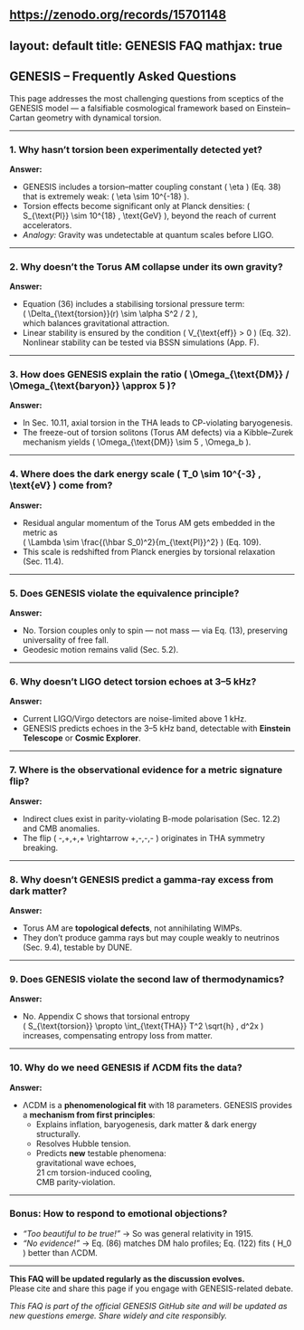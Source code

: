 

https://zenodo.org/records/15701148
---
layout: default
title: GENESIS FAQ
mathjax: true
---

<script src="https://polyfill.io/v3/polyfill.min.js?features=es6"></script>
<script id="MathJax-script" async
 src="https://cdn.jsdelivr.net/npm/mathjax@3/es5/tex-mml-chtml.js">
</script>

## GENESIS – Frequently Asked Questions

This page addresses the most challenging questions from sceptics of the GENESIS model — a falsifiable cosmological framework based on Einstein–Cartan geometry with dynamical torsion.

---

### 1. Why hasn’t torsion been experimentally detected yet?

**Answer:**

- GENESIS includes a torsion–matter coupling constant \( \eta \) (Eq. 38) that is extremely weak: \( \eta \sim 10^{-18} \).
- Torsion effects become significant only at Planck densities: \( S_{\text{Pl}} \sim 10^{18} \, \text{GeV} \), beyond the reach of current accelerators.
- *Analogy:* Gravity was undetectable at quantum scales before LIGO.

---

### 2. Why doesn’t the Torus AM collapse under its own gravity?

**Answer:**

- Equation (36) includes a stabilising torsional pressure term:  
  \( \Delta_{\text{torsion}}(r) \sim \alpha S^2 / 2 \),  
  which balances gravitational attraction.
- Linear stability is ensured by the condition \( V_{\text{eff}} > 0 \) (Eq. 32).  
  Nonlinear stability can be tested via BSSN simulations (App. F).

---

### 3. How does GENESIS explain the ratio \( \Omega_{\text{DM}} / \Omega_{\text{baryon}} \approx 5 \)?

**Answer:**

- In Sec. 10.11, axial torsion in the THA leads to CP-violating baryogenesis.
- The freeze-out of torsion solitons (Torus AM defects) via a Kibble–Zurek mechanism yields \( \Omega_{\text{DM}} \sim 5 \, \Omega_b \).

---

### 4. Where does the dark energy scale \( T_0 \sim 10^{-3} \, \text{eV} \) come from?

**Answer:**

- Residual angular momentum of the Torus AM gets embedded in the metric as  
  \( \Lambda \sim \frac{(\hbar S_0)^2}{m_{\text{Pl}}^2} \)  (Eq. 109).
- This scale is redshifted from Planck energies by torsional relaxation (Sec. 11.4).

---

### 5. Does GENESIS violate the equivalence principle?

**Answer:**

- No. Torsion couples only to spin — not mass — via Eq. (13), preserving universality of free fall.
- Geodesic motion remains valid (Sec. 5.2).

---

### 6. Why doesn’t LIGO detect torsion echoes at 3–5 kHz?

**Answer:**

- Current LIGO/Virgo detectors are noise-limited above 1 kHz.
- GENESIS predicts echoes in the 3–5 kHz band, detectable with **Einstein Telescope** or **Cosmic Explorer**.

---

### 7. Where is the observational evidence for a metric signature flip?

**Answer:**

- Indirect clues exist in parity-violating B-mode polarisation (Sec. 12.2) and CMB anomalies.
- The flip \( -,+,+,+ \rightarrow +,-,-,- \) originates in THA symmetry breaking.

---

### 8. Why doesn’t GENESIS predict a gamma-ray excess from dark matter?

**Answer:**

- Torus AM are **topological defects**, not annihilating WIMPs.
- They don’t produce gamma rays but may couple weakly to neutrinos (Sec. 9.4), testable by DUNE.

---

### 9. Does GENESIS violate the second law of thermodynamics?

**Answer:**

- No. Appendix C shows that torsional entropy  
  \( S_{\text{torsion}} \propto \int_{\text{THA}} T^2 \sqrt{h} \, d^2x \)  
  increases, compensating entropy loss from matter.

---

### 10. Why do we need GENESIS if ΛCDM fits the data?

**Answer:**

- ΛCDM is a **phenomenological fit** with 18 parameters. GENESIS provides a **mechanism from first principles**:
  - Explains inflation, baryogenesis, dark matter & dark energy structurally.
  - Resolves Hubble tension.
  - Predicts **new** testable phenomena:  
    gravitational wave echoes,  
    21 cm torsion-induced cooling,  
    CMB parity-violation.

---

### Bonus: How to respond to emotional objections?

- *“Too beautiful to be true!”* → So was general relativity in 1915.  
- *“No evidence!”* → Eq. (86) matches DM halo profiles; Eq. (122) fits \( H_0 \) better than ΛCDM.

---

**This FAQ will be updated regularly as the discussion evolves.**  
Please cite and share this page if you engage with GENESIS-related debate.


*This FAQ is part of the official GENESIS GitHub site and will be updated as new questions emerge. Share widely and cite responsibly.*
